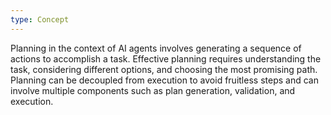 ```yaml
---
type: Concept
---
```


Planning in the context of AI agents involves generating a sequence of actions to accomplish a task. Effective planning requires understanding the task, considering different options, and choosing the most promising path. Planning can be decoupled from execution to avoid fruitless steps and can involve multiple components such as plan generation, validation, and execution.